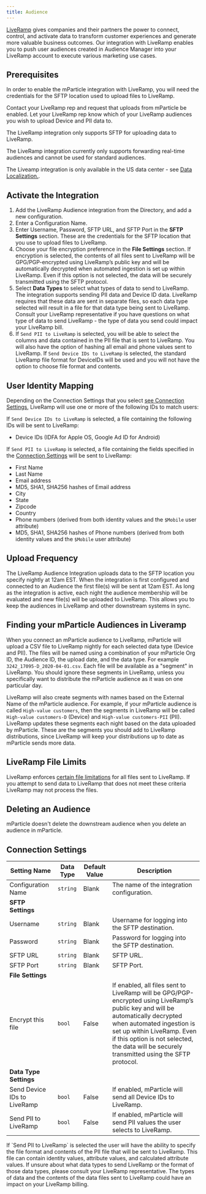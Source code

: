 ```yaml
---
title: Audience
---
```


[LiveRamp](https://liveramp.com/) gives companies and their partners the power to connect, control, and activate data to transform customer experiences and generate more valuable business outcomes. Our integration with LiveRamp enables you to push user audiences created in Audience Manager into your LiveRamp account to execute various marketing use cases.

## Prerequisites

In order to enable the mParticle integration with LiveRamp, you will need the credentials for the SFTP location used to upload files to LiveRamp.

Contact your LiveRamp rep and request that uploads from mParticle be enabled. Let your LiveRamp rep know which of your LiveRamp audiences you wish to upload Device and PII data to.

The LiveRamp integration only supports SFTP for uploading data to LiveRamp. 

The LiveRamp integration currently only supports forwarding real-time audiences and cannot be used for standard audiences.

The Liveamp integration is only available in the US data center - see [Data Localization.](/developers/data-localization).

## Activate the Integration

1. Add the LiveRamp Audience integration from the Directory, and add a new configuration.
2. Enter a Configuration Name.
3. Enter Username, Password, SFTP URL, and SFTP Port in the **SFTP Settings** section.  These are the credentials for the SFTP location that you use to upload files to LiveRamp. 
4. Choose your file encryption preference in the **File Settings** section.  If encryption is selected, the contents of all files sent to LiveRamp will be GPG/PGP-encrypted using LiveRamp’s public key and will be automatically decrypted when automated ingestion is set up within LiveRamp.  Even if this option is not selected, the data will be securely transmitted using the SFTP protocol.
5. Select **Data Types** to select what types of data to send to LiveRamp.  The integration supports sending PII data and Device ID data.  LiveRamp requires that these data are sent in separate files, so each data type selected will result in a file for that data type being sent to LiveRamp.  Consult your LiveRamp representative if you have questions on what type of data to send LiveRamp - the type of data you send could impact your LiveRamp bill.
6. If `Send PII to LiveRamp` is selected, you will be able to select the columns and data contained in the PII file that is sent to LiveRamp.  You will also have the option of hashing all email and phone values sent to LiveRamp.  If `Send Device IDs to LiveRamp` is selected, the standard LiveRamp file format for DeviceIDs will be used and you will not have the option to choose file format and contents.

## User Identity Mapping

Depending on the Connection Settings that you select [see Connection Settings](#connection-settings), LiveRamp will use one or more of the following IDs to match users:

If `Send Device IDs to LiveRamp` is selected, a file containing the following IDs will be sent to LiveRamp:

* Device IDs (IDFA for Apple OS, Google Ad ID for Android)

If `Send PII to LiveRamp` is selected, a file containing the fields specified in the [Connection Settings](#connection-settings) will be sent to LiveRamp:

* First Name
* Last Name
* Email address
* MD5, SHA1, SHA256 hashes of Email address
* City
* State
* Zipcode
* Country
* Phone numbers (derived from both identity values and the `$Mobile` user attribute)
* MD5, SHA1, SHA256 hashes of Phone numbers (derived from both identity values and the `$Mobile` user attribute)


## Upload Frequency

The LiveRamp Audience Integration uploads data to the SFTP location you specify nightly at 12am EST.  When the integration is first configured and connected to an Audience the first file(s) will be sent at 12am EST.  As long as the integration is active, each night the audience membership will be evaluated and new file(s) will be uploaded to LiveRamp.  This allows you to keep the audiences in LiveRamp and other downstream systems in sync.

## Finding your mParticle Audiences in Liveramp

When you connect an mParticle audience to LiveRamp, mParticle will upload a CSV file to LiveRamp nightly for each selected data type (Device and PII). The files will be named using a combination of your mParticle Org ID, the Audience ID, the upload date, and the data type. For example `3242_17095-D_2020-04-01.csv`. Each file will be available as a "segment" in LiveRamp. You should ignore these segments in LiveRamp, unless you specifically want to distribute the mParticle audience as it was on one particular day.

LiveRamp will also create segments with names based on the External Name of the mParticle audience. For example, if your mParticle audience is called `High-value customers`, then the segments in LiveRamp will be called `High-value customers-D` (Device) and `High-value customers-PII` (PII). LiveRamp updates these segments each night based on the data uploaded by mParticle. These are the segments you should add to LiveRamp distributions, since LiveRamp will keep your distributions up to date as mParticle sends more data. 

## LiveRamp File Limits

LiveRamp enforces [certain file limitations](https://docs.liveramp.com/connect/en/product-limits-and-guidelines.html#recommended-file-limits) for all files sent to LiveRamp. If you attempt to send data to LiveRamp that does not meet these criteria LiveRamp may not process the files.

## Deleting an Audience

mParticle doesn't delete the downstream audience when you delete an audience in mParticle.

## Connection Settings

Setting Name | Data Type | Default Value | Description
|---|---|---|---
Configuration Name | `string` | Blank | The name of the integration configuration.
**SFTP Settings** |
Username |  `string` | Blank | Username for logging into the SFTP destination.
Password |  `string` | Blank | Password for logging into the SFTP destination.
SFTP URL |  `string` | Blank | SFTP URL.
SFTP Port |  `string` | Blank | SFTP Port.
**File Settings** |
Encrypt this file |  `bool` | False | If enabled, all files sent to LiveRamp will be GPG/PGP-encrypted using LiveRamp’s public key and will be automatically decrypted when automated ingestion is set up within LiveRamp.  Even if this option is not selected, the data will be securely transmitted using the SFTP protocol.
**Data Type Settings** |
Send Device IDs to LiveRamp | `bool` | False | If enabled, mParticle will send all Device IDs to LiveRamp.
Send PII to LiveRamp | `bool` | False | If enabled, mParticle will send PII values the user selects to LiveRamp.

<aside class="notice">If `Send PII to LiveRamp` is selected the user will have the ability to specify the file format and contents of the PII file that will be sent to LiveRamp.  This file can contain identity values, attribute values, and calculated attribute values.  If unsure about what data types to send LiveRamp or the format of those data types, please consult your LiveRamp representative.  The types of data and the contents of the data files sent to LiveRamp could have an impact on your LiveRamp billing.</aside>
